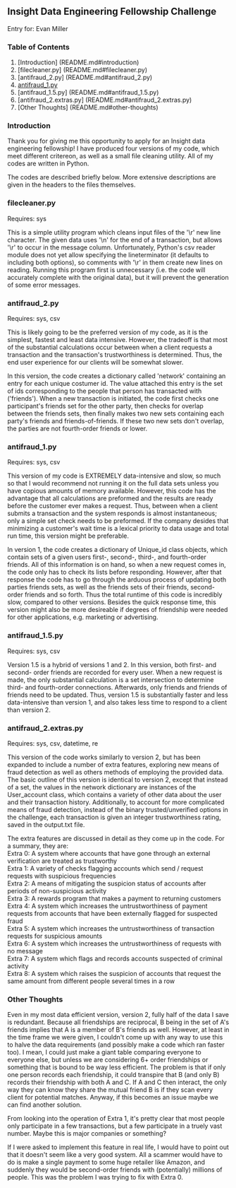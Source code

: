 ## Insight Data Engineering Fellowship Challenge

Entry for:
Evan Miller

### Table of Contents

1. [Introduction] (README.md#introduction)
2. [filecleaner.py] (README.md#filecleaner.py)
3. [antifraud_2.py] (README.md#antifraud_2.py)
4. [antifraud_1.py](README.md#antifraud_1.py)
5. [antifraud_1.5.py] (README.md#antifraud_1.5.py)
6. [antifraud_2.extras.py] (README.md#antifraud_2.extras.py)
7. [Other Thoughts] (README.md#other-thoughts)


### Introduction

Thank you for giving me this opportunity to apply for an Insight data
engineering fellowship! I have produced four versions of my code, which meet
different critereon, as well as a small file cleaning utility. All of my codes
are written in Python.

The codes are described briefly below. More extensive descriptions are given in
the headers to the files themselves.


### filecleaner.py
Requires: sys

This is a simple utility program which cleans input files of the '\r' new line 
character. The given data uses '\n' for the end of a transaction, but allows 
'\r' to occur in the message column. Unfortunately, Python's csv reader module
does not yet allow specifying the lineterminator (it defaults to including both
options), so comments with '\r' in them create new lines on reading. Running
this program first is unnecessary (i.e. the code will accurately complete with
the original data), but it will prevent the generation of some error messages.



### antifraud_2.py
Requires: sys, csv

This is likely going to be the preferred version of my code, as it is the
simplest, fastest and least data intensive. However, the tradeoff is that most
of the substantial calculations occur between when a client requests a
transaction and the transaction's trustworthiness is determined. Thus, the end
user experience for our clients will be somewhat slower.

In this version, the code creates a dictionary called 'network' containing an
entry for each unique costumer id. The value attached this entry is the set of
ids corresponding to the people that person has transacted with ('friends').
When a new transaction is initiated, the code first checks one participant's
friends set for the other party, then checks for overlap between the friends
sets, then finally makes two new sets containing each party's friends and 
friends-of-friends. If these two new sets don't overlap, the parties are not
fourth-order friends or lower.



### antifraud_1.py
Requires: sys, csv

This version of my code is EXTREMELY data-intensive and slow, so much so that I
would recommend not running it on the full data sets unless you have copious
amounts of memory available. However, this code has the advantage that all
calculations are preformed and the results are ready before the customer ever
makes a request. Thus, between when a client submits a transaction and the
system responds is almost instantaneous; only a simple set check needs to be
preformed. If the company desides that minimizing a customer's wait time is a
lexical priority to data usage and total run time, this version might be
preferable.

In version 1, the code creates a dictionary of Unique_id class objects, which
contain sets of a given users first-, second-, third-, and fourth-order friends.
All of this information is on hand, so when a new request comes in, the code
only has to check its lists before responding. However, after that response the
code has to go through the arduous process of updating both parties friends
sets, as well as the friends sets of their friends, second-order friends and so
forth. Thus the total runtime of this code is incredibly slow, compared to other
versions. Besides the quick response time, this version might also be more
desireable if degrees of friendship were needed for other applications, e.g.
marketing or advertising.



### antifraud_1.5.py
Requires: sys, csv

Version 1.5 is a hybrid of versions 1 and 2. In this version, both first- and 
second- order friends are recorded for every user. When a new request is made,
the only substantial calculation is a set intersection to determine third- and
fourth-order connections. Afterwards, only friends and friends of friends need
to be updated. Thus, version 1.5 is substantially faster and less data-intensive
than version 1, and also takes less time to respond to a client than version 2.



### antifraud_2.extras.py
Requires: sys, csv, datetime, re

This version of the code works similarly to version 2, but has been expanded to 
include a number of extra features, exploring new means of fraud detection as
well as others methods of employing the provided data. The basic outline of this 
version is identical to version 2, except that instead of a set, the values in
the network dictionary are instances of the User_account class, which contains
a variety of other data about the user and their transaction history. Additionally, 
to account for more complicated means of fraud detection, instead of the binary
trusted/unverified options in the challenge, each transaction is given an
integer trustworthiness rating, saved in the output.txt file.

The extra features are discussed in detail as they come up in the code. For a
summary, they are:<br />
Extra 0: A system where accounts that have gone through an external verification are treated as trustworthy<br />
Extra 1: A variety of checks flagging accounts which send / request requests with suspicious frequencies<br />
Extra 2: A means of mitigating the suspicion status of accounts after periods of non-suspicious activity<br />
Extra 3: A rewards program that makes a payment to returning customers<br />
Extra 4: A system which increases the untrustworthiness of payment requests from accounts that have been externally flagged for suspected fraud<br />
Extra 5: A system which increases the untrustworthiness of transaction requests for suspicious amounts<br />
Extra 6: A system which increases the untrustworthiness of requests with no message<br />
Extra 7: A system which flags and records accounts suspected of criminal activity<br />
Extra 8: A system which raises the suspicion of accounts that request the same amount from different people several times in a row<br />



### Other Thoughts

Even in my most data efficient version, version 2, fully half of the data I
save is redundant. Because all friendships are reciprocal, B being in the set of
A's friends implies that A is a member of B's friends as well. However, at least
in the time frame we were given, I couldn't come up with any way to use this to
halve the data requirements (and possibly make a code which ran faster too). I
mean, I could just make a giant table comparing everyone to everyone else, but
unless we are considering 6+ order friendships or something that is bound to be
way less efficient. The problem is that if only one person records each
friendship, it could transpire that B (and only B) records their friendship with
both A and C. If A and C then interact, the only way they can know they share
the mutual friend B is if they scan every client for potential matches. Anyway,
if this becomes an issue maybe we can find another solution.


From looking into the operation of Extra 1, it's pretty clear that most people
only participate in a few transactions, but a few participate in a truely vast
number. Maybe this is major companies or something?


If I were asked to implement this feature in real life, I would have to point
out that it doesn't seem like a very good system. All a scammer would have to
do is make a single payment to some huge retailer like Amazon, and suddenly they
would be second-order friends with (potentially) millions of people. This was 
the problem I was trying to fix with Extra 0.
